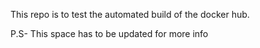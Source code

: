 This repo is to test the automated build of the docker hub.

P.S- This space has to be updated for more info
